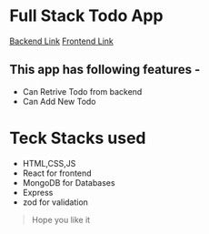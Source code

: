 # Full Stack Todo App

[Backend Link](https://express-todo-backend.onrender.com/)
[Frontend Link](https://express-todo-frontend.vercel.app/)

## This app has following features -

- Can Retrive Todo from backend
- Can Add New Todo

# Teck Stacks used
- HTML,CSS,JS
- React for frontend
- MongoDB for Databases
- Express
- zod for validation

> Hope you like it